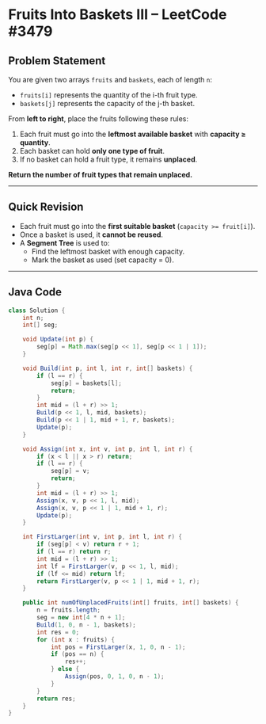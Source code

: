 # Fruits Into Baskets III – LeetCode #3479

## Problem Statement

You are given two arrays `fruits` and `baskets`, each of length `n`:

- `fruits[i]` represents the quantity of the i-th fruit type.
- `baskets[j]` represents the capacity of the j-th basket.

From **left to right**, place the fruits following these rules:

1. Each fruit must go into the **leftmost available basket** with **capacity ≥ quantity**.
2. Each basket can hold **only one type of fruit**.
3. If no basket can hold a fruit type, it remains **unplaced**.

**Return the number of fruit types that remain unplaced.**

---

## Quick Revision

- Each fruit must go into the **first suitable basket** (`capacity >= fruit[i]`).
- Once a basket is used, it **cannot be reused**.
- A **Segment Tree** is used to:
  - Find the leftmost basket with enough capacity.
  - Mark the basket as used (set capacity = 0).

---

## Java Code

```java
class Solution {
    int n;
    int[] seg;

    void Update(int p) {
        seg[p] = Math.max(seg[p << 1], seg[p << 1 | 1]);
    }

    void Build(int p, int l, int r, int[] baskets) {
        if (l == r) {
            seg[p] = baskets[l];
            return;
        }
        int mid = (l + r) >> 1;
        Build(p << 1, l, mid, baskets);
        Build(p << 1 | 1, mid + 1, r, baskets);
        Update(p);
    }

    void Assign(int x, int v, int p, int l, int r) {
        if (x < l || x > r) return;
        if (l == r) {
            seg[p] = v;
            return;
        }
        int mid = (l + r) >> 1;
        Assign(x, v, p << 1, l, mid);
        Assign(x, v, p << 1 | 1, mid + 1, r);
        Update(p);
    }

    int FirstLarger(int v, int p, int l, int r) {
        if (seg[p] < v) return r + 1;
        if (l == r) return r;
        int mid = (l + r) >> 1;
        int lf = FirstLarger(v, p << 1, l, mid);
        if (lf <= mid) return lf;
        return FirstLarger(v, p << 1 | 1, mid + 1, r);
    }

    public int numOfUnplacedFruits(int[] fruits, int[] baskets) {
        n = fruits.length;
        seg = new int[4 * n + 1];
        Build(1, 0, n - 1, baskets);
        int res = 0;
        for (int x : fruits) {
            int pos = FirstLarger(x, 1, 0, n - 1);
            if (pos == n) {
                res++;
            } else {
                Assign(pos, 0, 1, 0, n - 1);
            }
        }
        return res;
    }
}
